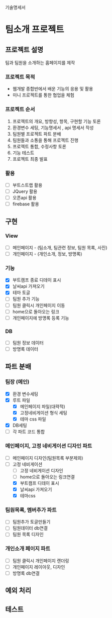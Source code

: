 기술명세서

# 팀소개 프로젝트

## 프로젝트 설명

팀과 팀원을 소개하는 홈페이지를 제작

### 프로젝트 목적

- 웹개발 종합반에서 배운 기능의 응용 및 활용
- 미니 프로젝트를 통한 협업을 체험

### 프로젝트 순서

1. 프로젝트의 개요, 방향성, 항목, 구현할 기능 토론
2. 환경변수 세팅, 기능명세서 , api 명세서 작성
3. 팀원별 프로젝트 파트 분배
4. 팀원들과 소통을 통해 프로젝트 진행
5. 프로젝트 통합, 수정사항 토론
6. 기능 테스트
7. 프로젝트 최종 발표

### 활용

- [ ] 부트스트랩 활용
- [ ] JQuery 활용
- [ ] 오픈api 활용
- [ ] firebase 활용

## 구현

### View

- [ ] 메인페이지 - (팀소개, 팀관련 정보, 팀원 목록, 사진)
- [ ] 개인페이지 - (개인소개, 정보, 방명록)

### 기능

- [x] 부트캠프 종료 디데이 표시
- [x] 날씨api 가져오기
- [x] 테마 토글
- [ ] 팀원 추가 기능
- [ ] 팀원 클릭시 개인페이지 이동
- [ ] home으로 돌아오는 링크
- [ ] 개인페이지에 방명록 등록 기능

### DB

- [ ] 팀원 정보 데이터
- [ ] 방명록 데이터

## 파트 분배

### 팀장 (메인)

- [x] 환경 변수세팅
- [x] 루트 파일
  - [x] 메인페이지 파일(대략적)
  - [x] 고정네비게이션 형식 세팅
  - [x] 테마 css 파일
- [x] DB세팅
- [ ] 각 파트 코드 통합

### 메인페이지, 고정 네비게이션 디자인 파트

- [ ] 메인페이지 디자인(팀원목록 부분제외)
- [ ] 고정 네비게이션
  - [ ] 고정 네비게이션 디자인
  - [ ] home으로 돌아오는 링크연결
  - [x] 부트캠프 디데이 표시
  - [x] 날씨api 가져오기
  - [x] 테마css

### 팀원목록, 멤버추가 파트

- [ ] 팀원추가 토글만들기
- [ ] 팀원데이터 db연결
- [ ] 팀원 목록 디자인

### 개인소개 페이지 파트

- [ ] 팀원 클릭시 개인페이지 랜더링
- [ ] 개인페이지 레이아웃, 디자인
- [ ] 방명록 db연결

## 예외 처리

## 테스트
